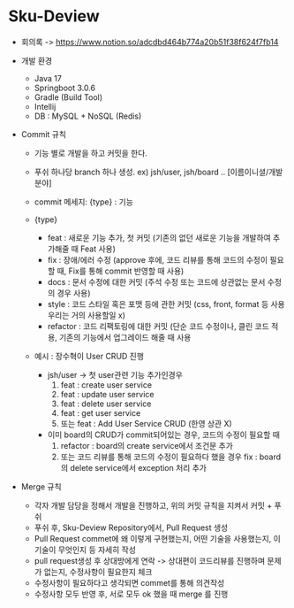 # Sku-Deview

- 회의록 -> https://www.notion.so/adcdbd464b774a20b51f38f624f7fb14


- 개발 환경
    - Java 17
    - Springboot 3.0.6
    - Gradle (Build Tool)
    - Intellij
    - DB : MySQL + NoSQL (Redis)

- Commit 규칙
    - 기능 별로 개발을 하고 커밋을 한다.
    - 푸쉬 하나당 branch 하나 생성. ex) jsh/user, jsh/board ..  [이름이니셜/개발분야]
    - commit 메세지: {type} : 기능
    - {type}
        - feat : 새로운 기능 추가, 첫 커밋 (기존의 없던 새로운 기능을 개발하여 추가해줄 때 Feat 사용)
        - fix : 장애/에러 수정 (approve 후에, 코드 리뷰를 통해 코드의 수정이 필요할 때, Fix를 통해 commit 반영할 때 사용)
        - docs : 문서 수정에 대한 커밋 (주석 수정 또는 코드에 상관없는 문서 수정의 경우 사용)
        - style : 코드 스타일 혹은 포맷 등에 관한 커밋 (css, front, format 등 사용 우리는 거의 사용할일 x)
        - refactor : 코드 리팩토링에 대한 커밋 (단순 코드 수정이나, 클린 코드 적용, 기존의 기능에서 업그레이드 해줄 때 사용

    - 예시 : 장수혁이 User CRUD 진행
        - jsh/user -> 첫 user관련 기능 추가인경우
            1. feat : create user service
            2. feat : update user service
            3. feat : delete user service
            4. feat : get user service
            5. 또는 feat : Add User Service CRUD (한영 상관 X)
        - 이미 board의 CRUD가 commit되어있는 경우, 코드의 수정이 필요할 때
            1. refactor : board의 create service에서 조건문 추가
            2. 또는 코드 리뷰를 통해 코드의 수정이 필요하다 했을 경우
               fix : board의 delete service에서 exception 처리 추가

- Merge 규칙
    - 각자 개발 담당을 정해서 개발을 진행하고, 위의 커밋 규칙을 지켜서 커밋 + 푸쉬 
    - 푸쉬 후, Sku-Deview Repository에서, Pull Request 생성
    - Pull Request commet에 왜 이렇게 구현했는지, 어떤 기술을 사용했는지, 이 기술이 무엇인지 등 자세히 작성
    - pull request생성 후 상대방에게 연락 -> 상대편이 코드리뷰를 진행하며 문제가 없는지, 수정사항이 필요한지 체크
    - 수정사항이 필요하다고 생각되면 commet를 통해 의견작성
    - 수정사항 모두 반영 후, 서로 모두 ok 했을 때 merge 를 진행

